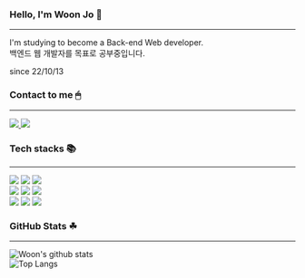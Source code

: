 ### Hello, I'm Woon Jo 👋


---

I'm studying to become a Back-end Web developer.    
백엔드 웹 개발자를 목표로 공부중입니다.

since 22/10/13

### Contact to me 🖱


---
[ <img src="https://img.shields.io/badge/mail-EA4335?style=for-the-badge&logo=Gmail&logoColor=white"> ](mailto:jwoon1013@gmail.com)   [ <img src="https://img.shields.io/badge/blog-000000?style=for-the-badge&logo=Tistory&logoColor=white"> ](https://jw221013.tistory.com/)   



### Tech stacks 📚
---

 <img src="https://img.shields.io/badge/Spring Boot-6DB33F?style=for-the-badge&logo=SpringBoot&logoColor=white"> <img src="https://img.shields.io/badge/MYSQL-4479A1?style=for-the-badge&logo=MYSQL&logoColor=white"> <img src="https://img.shields.io/badge/Redis-DC382D?style=for-the-badge&logo=Redis&logoColor=white">     
 <img src="https://img.shields.io/badge/Html-E34F26?style=for-the-badge&logo=html5&logoColor=white"> <img src="https://img.shields.io/badge/css-E34F26?style=for-the-badge&logo=html5&logoColor=white"> <img src="https://img.shields.io/badge/javascript-F7DF1E?style=for-the-badge&logo=javascript&logoColor=white">    
<img src="https://img.shields.io/badge/git-F05032?style=for-the-badge&logo=git&logoColor=white"> <img src="https://img.shields.io/badge/GitHub-181717?style=for-the-badge&logo=github&logoColor=white"> <img src="https://img.shields.io/badge/Aws-232f3e?style=for-the-badge&logo=amazon AWs&logoColor=white">     
   



### GitHub Stats ☘
---
![Woon's github stats](https://github-readme-stats.vercel.app/api?username=jwoon1013&show_icons=true&theme=vue)    
![Top Langs](https://github-readme-stats.vercel.app/api/top-langs/?username=jwoon1013&layout=compact&theme=vue)
